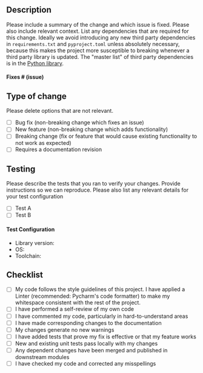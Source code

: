 ## Description

Please include a summary of the change and which issue is fixed. Please also include relevant context. List any dependencies that are required for this change. Ideally we avoid introducing any new third party dependencies in `requirements.txt` and `pyproject.toml` unless absolutely necessary, because this makes the project more susceptible to breaking whenever a third party library is updated. The "master list" of third party dependencies is in the [Python library](https://github.com/harmonydata/harmony).

#### Fixes # (issue)

## Type of change

Please delete options that are not relevant.

- [ ] Bug fix (non-breaking change which fixes an issue)
- [ ] New feature (non-breaking change which adds functionality)
- [ ] Breaking change (fix or feature that would cause existing functionality to not work as expected)
- [ ] Requires a documentation revision

## Testing

Please describe the tests that you ran to verify your changes. Provide instructions so we can reproduce. Please also list any relevant details for your test configuration

- [ ] Test A
- [ ] Test B

#### Test Configuration

* Library version:
* OS:
* Toolchain:

## Checklist

- [ ] My code follows the style guidelines of this project.  I have applied a Linter (recommended: Pycharm's code formatter) to make my whitespace consistent with the rest of the project.
- [ ] I have performed a self-review of my own code
- [ ] I have commented my code, particularly in hard-to-understand areas
- [ ] I have made corresponding changes to the documentation
- [ ] My changes generate no new warnings
- [ ] I have added tests that prove my fix is effective or that my feature works
- [ ] New and existing unit tests pass locally with my changes
- [ ] Any dependent changes have been merged and published in downstream modules
- [ ] I have checked my code and corrected any misspellings
